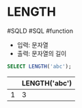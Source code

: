 # LENGTH

#SQLD #SQL #function 

- 입력: 문자열
- 출력: 문자열의 길이


```SQL
SELECT LENGTH('abc');
```

|     | LENGTH('abc') |
| --- | ------------- |
| 1   | 3             |

